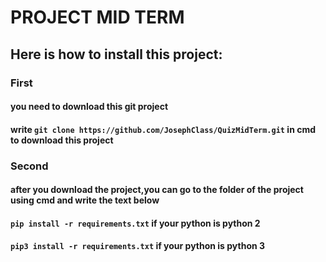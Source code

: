 # PROJECT MID TERM

## Here is how to install this project:

### First

#### you need to download this git project 
#### write `git clone https://github.com/JosephClass/QuizMidTerm.git` in cmd to download this project

### Second
#### after you download the project,you can go to the folder of the project using cmd and write the text below
#### `pip install -r requirements.txt` if your python is python 2
#### `pip3 install -r requirements.txt` if your python is python 3
